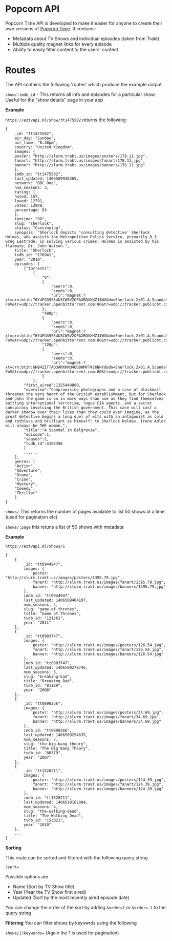 Popcorn API
=========

Popcorn Time API is developed to make it easier for anyone to create their own versions of [Popcorn Time](https://popcorntime.sh). It contains:

  - Metadata about TV Shows and individual episodes (taken from Trakt)
  - Multiple quality magnet links for every episode
  - Ability to easily filter content to the users' content

Routes
======

The API contains the following 'routes' which produce the example output

`show/:imdb_id` - This returns all info and episodes for a particular show. Useful for the "show details" page in your app

**Example**

`https://eztvapi.ml/show/tt1475582` returns the following:

```
{
    _id: "tt1475582",
    air_day: "Sunday",
    air_time: "8:30pm",
    country: "United Kingdom",
    images: {
    poster: "http://slurm.trakt.us/images/posters/178.11.jpg",
    fanart: "http://slurm.trakt.us/images/fanart/178.11.jpg",
    banner: "http://slurm.trakt.us/images/banners/178.11.jpg"
    },
    imdb_id: "tt1475582",
    last_updated: 1406509936365,
    network: "BBC One",
    num_seasons: 3,
    rating: {
    hated: 157,
    loved: 12791,
    votes: 12948,
    percentage: 93
    },
    runtime: "90",
    slug: "sherlock",
    status: "Continuing",
    synopsis: "Sherlock depicts 'consulting detective' Sherlock Holmes, who assists the Metropolitan Police Service, primarily D.I. Greg Lestrade, in solving various crimes. Holmes is assisted by his flatmate, Dr. John Watson.",
    title: "Sherlock",
    tvdb_id: "176941",
    year: "2010",
    episodes: [
        {"torrents":
            {
                "0":
                {
                    "peers":0,
                    "seeds":0,
                    "url":"magnet:?xt=urn:btih:T6Y4FG35S54U3CWSV2OPAXRQVXHZJ4WV&dn=Sherlock.2x01.A.Scandal.In.Belgravia.HDTV.XviD-FoV&tr=udp://tracker.openbittorrent.com:80&tr=udp://tracker.publicbt.com:80&tr=udp://tracker.istole.it:80&tr=udp://open.demonii.com:80&tr=udp://tracker.coppersurfer.tk:80"
                },
                "480p":
                {
                    "peers":0,
                    "seeds":0,
                    "url":"magnet:?xt=urn:btih:T6Y4FG35S54U3CWSV2OPAXRQVXHZJ4WV&dn=Sherlock.2x01.A.Scandal.In.Belgravia.HDTV.XviD-FoV&tr=udp://tracker.openbittorrent.com:80&tr=udp://tracker.publicbt.com:80&tr=udp://tracker.istole.it:80&tr=udp://open.demonii.com:80&tr=udp://tracker.coppersurfer.tk:80"},
                "720p":
                {
                    "peers":0,
                    "seeds":0,
                    "url":"magnet:?xt=urn:btih:GHB4ZITTAO3AMXKNQ4ODBHMFT426NHYU&dn=Sherlock.2x01.A.Scandal.In.Belgravia.720p.HDTV.x264-FoV&tr=udp://tracker.openbittorrent.com:80&tr=udp://tracker.publicbt.com:80&tr=udp://tracker.istole.it:80&tr=udp://open.demonii.com:80&tr=udp://tracker.coppersurfer.tk:80"
                }
            },
        "first_aired":1325449800,
        "overview":"Compromising photographs and a case of blackmail threaten the very heart of the British establishment, but for Sherlock and John the game is on in more ways than one as they find themselves battling international terrorism, rogue CIA agents, and a secret conspiracy involving the British government. This case will cast a darker shadow over their lives than they could ever imagine, as the great detective begins a long duel of wits with an antagonist as cold and ruthless and brilliant as himself: to Sherlock Holmes, Irene Adler will always be THE woman.",
        "title":"A Scandal in Belgravia",
        "episode":1,
        "season":2,
        "tvdb_id":4103396
        }
        ......
    ],
    genres: [
    "Action",
    "Adventure",
    "Drama",
    "Crime",
    "Mystery",
    "Comedy",
    "Thriller"
    ]
}

```



`shows/` This returns the number of pages available to list 50 shows at a time (used for pagination etc)

`shows/:page` this retuns a list of 50 shows with metadata

**Example**

`https://eztvapi.ml/shows/1`

```
[
    {
        _id: "tt0944947",
        images: {
            poster: "http://slurm.trakt.us/images/posters/1395.79.jpg",
            fanart: "http://slurm.trakt.us/images/fanart/1395.79.jpg",
            banner: "http://slurm.trakt.us/images/banners/1395.79.jpg"
        },
        imdb_id: "tt0944947",
        last_updated: 1406509464197,
        num_seasons: 4,
        slug: "game-of-thrones",
        title: "Game of Thrones",
        tvdb_id: "121361",
        year: "2011"
    },
    {
        _id: "tt0903747",
        images: {
            poster: "http://slurm.trakt.us/images/posters/126.54.jpg",
            fanart: "http://slurm.trakt.us/images/fanart/126.54.jpg",
            banner: "http://slurm.trakt.us/images/banners/126.54.jpg"
        },
        imdb_id: "tt0903747",
        last_updated: 1406509278746,
        num_seasons: 5,
        slug: "breaking-bad",
        title: "Breaking Bad",
        tvdb_id: "81189",
        year: "2008"
    },
    {
        _id: "tt0898266",
        images: {
            poster: "http://slurm.trakt.us/images/posters/34.69.jpg",
            fanart: "http://slurm.trakt.us/images/fanart/34.69.jpg",
            banner: "http://slurm.trakt.us/images/banners/34.69.jpg"
        },
        imdb_id: "tt0898266",
        last_updated: 1406509254635,
        num_seasons: 7,
        slug: "the-big-bang-theory",
        title: "The Big Bang Theory",
        tvdb_id: "80379",
        year: "2007"
    },
    {
        _id: "tt1520211",
        images: {
            poster: "http://slurm.trakt.us/images/posters/124.39.jpg",
            fanart: "http://slurm.trakt.us/images/fanart/124.39.jpg",
            banner: "http://slurm.trakt.us/images/banners/124.39.jpg"
        },
        imdb_id: "tt1520211",
        last_updated: 1406510162804,
        num_seasons: 4,
        slug: "the-walking-dead",
        title: "The Walking Dead",
        tvdb_id: "153021",
        year: "2010"
    },
    ...
]
```

**Sorting**

This route can be sorted and filtered with the following query string

`?sort=`

Possible options are
- Name (Sort by TV Show title)
- Year (Year the TV Show first aired)
- Updated (Sort by the most recently aired episode date)

You can change the order of the sort by adding `&order=1` or `&order=-1` to the query string

**Filtering**
You can filter shows by keyowrds using the following

`shows/1?keywords=` (Again the 1 is used for pagination)
